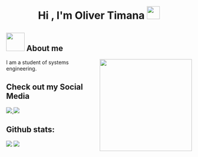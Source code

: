 <h1 align="center">Hi , I'm Oliver Timana <img src="https://media.giphy.com/media/hvRJCLFzcasrR4ia7z/giphy.gif" width="35"></h1>
<p align="center">

## <picture><img src = "https://github.com/7oSkaaa/7oSkaaa/blob/main/Images/about_me.gif?raw=true" width = 50px></picture> About me

<picture> <img align="right" src="https://github.com/7oSkaaa/7oSkaaa/blob/main/Images/Right_Side.gif?raw=true" width = 250px></picture>

I am a student of systems engineering.


</span>

## Check out my Social Media

<a href= "https://www.linkedin.com/in/olivertimana">
    <img src="https://img.shields.io/badge/linkedin-%230077B5.svg?style=for-the-badge&logo=linkedin&logoColor=white">
</a>
<a href="#" >
  <img src="https://img.shields.io/badge/Instagram-%23E4405F.svg?style=for-the-badge&logo=Instagram&logoColor=white">
</a>


<h2>Github stats:</h2> 

[![](https://github-readme-stats.vercel.app/api?username=olivertimana&show_icons=true&theme=tokyonight&hide_border=true&locale=en)](https://github.com/olivertimana)
[![](https://github-readme-streak-stats.herokuapp.com/?user=olivertimana&theme=material-palenight)](https://github.com/olivertimana)
</div>

